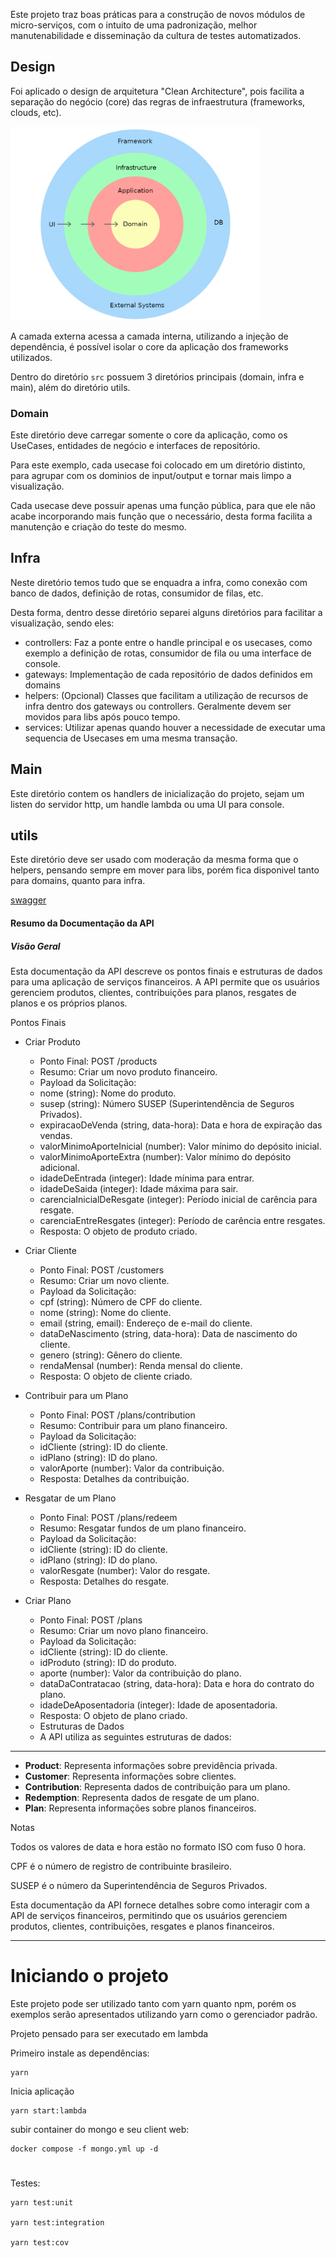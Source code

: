 Este projeto traz boas práticas para a construção de novos módulos de micro-serviços, com o intuito de uma padronização, melhor manutenabilidade e disseminação da cultura de testes automatizados.

## Design

Foi aplicado o design de arquitetura "Clean Architecture", pois facilita a separação do negócio (core) das regras de infraestrutura (frameworks, clouds, etc).

<img src="./docs/images/clean-architecture.png" alt="drawing" width="400"/>

A camada externa acessa a camada interna, utilizando a injeção de dependência, é possível isolar o core da aplicação dos frameworks utilizados.

Dentro do diretório `src` possuem 3 diretórios principais (domain, infra e main), além do diretório utils.

### Domain

Este diretório deve carregar somente o core da aplicação, como os UseCases, entidades de negócio e interfaces de repositório.

Para este exemplo, cada usecase foi colocado em um diretório distinto, para agrupar com os dominios de input/output e tornar mais limpo a visualização.

Cada usecase deve possuir apenas uma função pública, para que ele não acabe incorporando mais função que o necessário, desta forma facilita a manutenção e criação do teste do mesmo.

## Infra

Neste diretório temos tudo que se enquadra a infra, como conexão com banco de dados, definição de rotas, consumidor de filas, etc.

Desta forma, dentro desse diretório separei alguns diretórios para facilitar a visualização, sendo eles:

- controllers: Faz a ponte entre o handle principal e os usecases, como exemplo a definição de rotas, consumidor de fila ou uma interface de console.
- gateways: Implementação de cada repositório de dados definidos em domains
- helpers: (Opcional) Classes que facilitam a utilização de recursos de infra dentro dos gateways ou controllers. Geralmente devem ser movidos para libs após pouco tempo.
- services: Utilizar apenas quando houver a necessidade de executar uma sequencia de Usecases em uma mesma transação.

## Main

Este diretório contem os handlers de inicialização do projeto, sejam um listen do servidor http, um handle lambda ou uma UI para console.

## utils

Este diretório deve ser usado com moderação da mesma forma que o helpers, pensando sempre em mover para libs, porém fica disponivel tanto para domains, quanto para infra.

[swagger](docs/openapi.yml)

#### Resumo da Documentação da API

##### Visão Geral

Esta documentação da API descreve os pontos finais e estruturas de dados para uma aplicação de serviços financeiros. A API permite que os usuários gerenciem produtos, clientes, contribuições para planos, resgates de planos e os próprios planos.

Pontos Finais

- Criar Produto

  - Ponto Final: POST /products
  - Resumo: Criar um novo produto financeiro.
  - Payload da Solicitação:
  - nome (string): Nome do produto.
  - susep (string): Número SUSEP (Superintendência de Seguros Privados).
  - expiracaoDeVenda (string, data-hora): Data e hora de expiração das vendas.
  - valorMinimoAporteInicial (number): Valor mínimo do depósito inicial.
  - valorMinimoAporteExtra (number): Valor mínimo do depósito adicional.
  - idadeDeEntrada (integer): Idade mínima para entrar.
  - idadeDeSaida (integer): Idade máxima para sair.
  - carenciaInicialDeResgate (integer): Período inicial de carência para resgate.
  - carenciaEntreResgates (integer): Período de carência entre resgates.
  - Resposta: O objeto de produto criado.

- Criar Cliente

  - Ponto Final: POST /customers
  - Resumo: Criar um novo cliente.
  - Payload da Solicitação:
  - cpf (string): Número de CPF do cliente.
  - nome (string): Nome do cliente.
  - email (string, email): Endereço de e-mail do cliente.
  - dataDeNascimento (string, data-hora): Data de nascimento do cliente.
  - genero (string): Gênero do cliente.
  - rendaMensal (number): Renda mensal do cliente.
  - Resposta: O objeto de cliente criado.

- Contribuir para um Plano

  - Ponto Final: POST /plans/contribution
  - Resumo: Contribuir para um plano financeiro.
  - Payload da Solicitação:
  - idCliente (string): ID do cliente.
  - idPlano (string): ID do plano.
  - valorAporte (number): Valor da contribuição.
  - Resposta: Detalhes da contribuição.

- Resgatar de um Plano

  - Ponto Final: POST /plans/redeem
  - Resumo: Resgatar fundos de um plano financeiro.
  - Payload da Solicitação:
  - idCliente (string): ID do cliente.
  - idPlano (string): ID do plano.
  - valorResgate (number): Valor do resgate.
  - Resposta: Detalhes do resgate.

- Criar Plano
  - Ponto Final: POST /plans
  - Resumo: Criar um novo plano financeiro.
  - Payload da Solicitação:
  - idCliente (string): ID do cliente.
  - idProduto (string): ID do produto.
  - aporte (number): Valor da contribuição do plano.
  - dataDaContratacao (string, data-hora): Data e hora do contrato do plano.
  - idadeDeAposentadoria (integer): Idade de aposentadoria.
  - Resposta: O objeto de plano criado.
  - Estruturas de Dados
  - A API utiliza as seguintes estruturas de dados:

---

- **Product**: Representa informações sobre previdência privada.
- **Customer**: Representa informações sobre clientes.
- **Contribution**: Representa dados de contribuição para um plano.
- **Redemption**: Representa dados de resgate de um plano.
- **Plan**: Representa informações sobre planos financeiros.

Notas

Todos os valores de data e hora estão no formato ISO com fuso 0 hora.

CPF é o número de registro de contribuinte brasileiro.

SUSEP é o número da Superintendência de Seguros Privados.

Esta documentação da API fornece detalhes sobre como interagir com a API de serviços financeiros,
permitindo que os usuários gerenciem produtos, clientes, contribuições, resgates e planos financeiros.


---------------
# Iniciando o projeto

Este projeto pode ser utilizado tanto com yarn quanto npm, porém os exemplos serão apresentados utilizando yarn como o gerenciador padrão.

Projeto pensado para ser executado em lambda


Primeiro instale as dependências:

```
yarn
```


Inicia aplicação

```
yarn start:lambda
```

subir container do mongo e seu client web:

```
docker compose -f mongo.yml up -d
```


#
Testes:

```shell
yarn test:unit

yarn test:integration

yarn test:cov
```
#






